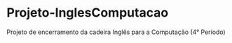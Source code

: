 # Projeto-InglesComputacao
Projeto de encerramento da cadeira Inglês para a Computação (4° Período)
